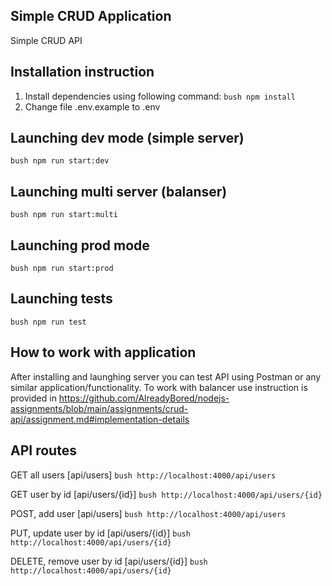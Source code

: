 ## Simple CRUD Application
Simple CRUD API

## Installation instruction
1. Install dependencies using following command: ```bush npm install```
2. Change file .env.example to .env

## Launching dev mode (simple server)
```bush npm run start:dev```

## Launching multi server (balanser)
```bush npm run start:multi```

## Launching prod mode
```bush npm run start:prod```

## Launching tests
```bush npm run test```

## How to work with application
After installing and launghing server you can test API using Postman or any similar application/functionality.
To work with balancer use instruction is provided in https://github.com/AlreadyBored/nodejs-assignments/blob/main/assignments/crud-api/assignment.md#implementation-details

## API routes
GET all users [api/users] ```bush http://localhost:4000/api/users```

GET user by id [api/users/{id}] ```bush http://localhost:4000/api/users/{id}```

POST, add user [api/users] ```bush http://localhost:4000/api/users```

PUT, update user by id [api/users/{id}] ```bush http://localhost:4000/api/users/{id}```

DELETE, remove user by id [api/users/{id}] ```bush http://localhost:4000/api/users/{id}```
